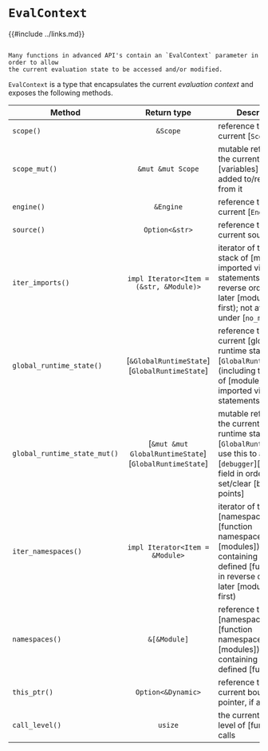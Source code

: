 `EvalContext`
=============

{{#include ../links.md}}

```admonish info.side.wide "Usage"

Many functions in advanced API's contain an `EvalContext` parameter in order to allow
the current evaluation state to be accessed and/or modified.
```

`EvalContext` is a type that encapsulates the current _evaluation context_ and exposes the following methods.

| Method                       |                      Return type                       | Description                                                                                                                                                             |
| ---------------------------- | :----------------------------------------------------: | ----------------------------------------------------------------------------------------------------------------------------------------------------------------------- |
| `scope()`                    |                        `&Scope`                        | reference to the current [`Scope`]                                                                                                                                      |
| `scope_mut()`                |                   `&mut &mut Scope`                    | mutable reference to the current [`Scope`]; [variables] can be added to/removed from it                                                                                 |
| `engine()`                   |                       `&Engine`                        | reference to the current [`Engine`]                                                                                                                                     |
| `source()`                   |                     `Option<&str>`                     | reference to the current source, if any                                                                                                                                 |
| `iter_imports()`             |        `impl Iterator<Item = (&str, &Module)>`         | iterator of the current stack of [modules] imported via [`import`] statements, in reverse order (i.e. later [modules] come first); not available under [`no_module`]    |
| `global_runtime_state()`     |     [`&GlobalRuntimeState`][`GlobalRuntimeState`]      | reference to the current [global runtime state][`GlobalRuntimeState`] (including the stack of [modules] imported via [`import`] statements)                             |
| `global_runtime_state_mut()` | [`&mut &mut GlobalRuntimeState`][`GlobalRuntimeState`] | mutable reference to the current [global runtime state][`GlobalRuntimeState`]; use this to access the [`debugger`][debugger] field in order to set/clear [break-points] |
| `iter_namespaces()`          |            `impl Iterator<Item = &Module>`             | iterator of the [namespaces][function namespaces] (as [modules]) containing all script-defined [functions], in reverse order (i.e. later [modules] come first)          |
| `namespaces()`               |                      `&[&Module]`                      | reference to the [namespaces][function namespaces] (as [modules]) containing all script-defined [functions]                                                             |
| `this_ptr()`                 |                   `Option<&Dynamic>`                   | reference to the current bound `this` pointer, if any                                                                                                                   |
| `call_level()`               |                        `usize`                         | the current nesting level of [function] calls                                                                                                                           |
